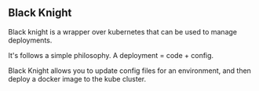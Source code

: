 ## Black Knight
Black knight is a wrapper over kubernetes that can be used to manage deployments.

It's follows a simple philosophy. A deployment = code + config.

Black Knight allows you to update config files for an environment, and then deploy a docker image to the kube cluster.
